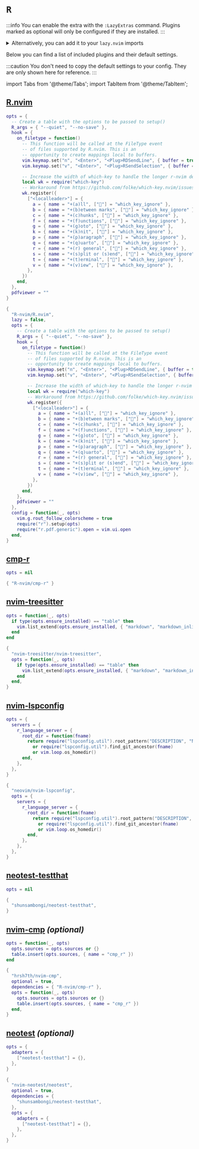 # `R`

<!-- plugins:start -->

:::info
You can enable the extra with the `:LazyExtras` command.
Plugins marked as optional will only be configured if they are installed.
:::

<details>
<summary>Alternatively, you can add it to your <code>lazy.nvim</code> imports</summary>

```lua title="lua/config/lazy.lua" {4}
require("lazy").setup({
  spec = {
    { "LazyVim/LazyVim", import = "lazyvim.plugins" },
    { import = "lazyvim.plugins.extras.lang.r" },
    { import = "plugins" },
  },
})
```

</details>

Below you can find a list of included plugins and their default settings.

:::caution
You don't need to copy the default settings to your config.
They are only shown here for reference.
:::

import Tabs from '@theme/Tabs';
import TabItem from '@theme/TabItem';

## [R.nvim](https://github.com/R-nvim/R.nvim)

<Tabs>

<TabItem value="opts" label="Options">

```lua
opts = {
  -- Create a table with the options to be passed to setup()
  R_args = { "--quiet", "--no-save" },
  hook = {
    on_filetype = function()
      -- This function will be called at the FileType event
      -- of files supported by R.nvim. This is an
      -- opportunity to create mappings local to buffers.
      vim.keymap.set("n", "<Enter>", "<Plug>RDSendLine", { buffer = true })
      vim.keymap.set("v", "<Enter>", "<Plug>RSendSelection", { buffer = true })

      -- Increase the width of which-key to handle the longer r-nvim descriptions
      local wk = require("which-key")
      -- Workaround from https://github.com/folke/which-key.nvim/issues/514#issuecomment-1987286901
      wk.register({
        ["<localleader>"] = {
          a = { name = "+(a)ll", ["🚫"] = "which_key_ignore" },
          b = { name = "+(b)etween marks", ["🚫"] = "which_key_ignore" },
          c = { name = "+(c)hunks", ["🚫"] = "which_key_ignore" },
          f = { name = "+(f)unctions", ["🚫"] = "which_key_ignore" },
          g = { name = "+(g)oto", ["🚫"] = "which_key_ignore" },
          k = { name = "+(k)nit", ["🚫"] = "which_key_ignore" },
          p = { name = "+(p)aragraph", ["🚫"] = "which_key_ignore" },
          q = { name = "+(q)uarto", ["🚫"] = "which_key_ignore" },
          r = { name = "+(r) general", ["🚫"] = "which_key_ignore" },
          s = { name = "+(s)plit or (s)end", ["🚫"] = "which_key_ignore" },
          t = { name = "+(t)erminal", ["🚫"] = "which_key_ignore" },
          v = { name = "+(v)iew", ["🚫"] = "which_key_ignore" },
        },
      })
    end,
  },
  pdfviewer = ""
}
```

</TabItem>


<TabItem value="code" label="Full Spec">

```lua
{
  "R-nvim/R.nvim",
  lazy = false,
  opts = {
    -- Create a table with the options to be passed to setup()
    R_args = { "--quiet", "--no-save" },
    hook = {
      on_filetype = function()
        -- This function will be called at the FileType event
        -- of files supported by R.nvim. This is an
        -- opportunity to create mappings local to buffers.
        vim.keymap.set("n", "<Enter>", "<Plug>RDSendLine", { buffer = true })
        vim.keymap.set("v", "<Enter>", "<Plug>RSendSelection", { buffer = true })

        -- Increase the width of which-key to handle the longer r-nvim descriptions
        local wk = require("which-key")
        -- Workaround from https://github.com/folke/which-key.nvim/issues/514#issuecomment-1987286901
        wk.register({
          ["<localleader>"] = {
            a = { name = "+(a)ll", ["🚫"] = "which_key_ignore" },
            b = { name = "+(b)etween marks", ["🚫"] = "which_key_ignore" },
            c = { name = "+(c)hunks", ["🚫"] = "which_key_ignore" },
            f = { name = "+(f)unctions", ["🚫"] = "which_key_ignore" },
            g = { name = "+(g)oto", ["🚫"] = "which_key_ignore" },
            k = { name = "+(k)nit", ["🚫"] = "which_key_ignore" },
            p = { name = "+(p)aragraph", ["🚫"] = "which_key_ignore" },
            q = { name = "+(q)uarto", ["🚫"] = "which_key_ignore" },
            r = { name = "+(r) general", ["🚫"] = "which_key_ignore" },
            s = { name = "+(s)plit or (s)end", ["🚫"] = "which_key_ignore" },
            t = { name = "+(t)erminal", ["🚫"] = "which_key_ignore" },
            v = { name = "+(v)iew", ["🚫"] = "which_key_ignore" },
          },
        })
      end,
    },
    pdfviewer = ""
  },
  config = function(_, opts)
    vim.g.rout_follow_colorscheme = true
    require("r").setup(opts)
    require("r.pdf.generic").open = vim.ui.open
  end,
}
```

</TabItem>

</Tabs>

## [cmp-r](https://github.com/R-nvim/cmp-r)

<Tabs>

<TabItem value="opts" label="Options">

```lua
opts = nil
```

</TabItem>


<TabItem value="code" label="Full Spec">

```lua
{ "R-nvim/cmp-r" }
```

</TabItem>

</Tabs>

## [nvim-treesitter](https://github.com/nvim-treesitter/nvim-treesitter)

<Tabs>

<TabItem value="opts" label="Options">

```lua
opts = function(_, opts)
  if type(opts.ensure_installed) == "table" then
    vim.list_extend(opts.ensure_installed, { "markdown", "markdown_inline", "r", "rnoweb" })
  end
end
```

</TabItem>


<TabItem value="code" label="Full Spec">

```lua
{
  "nvim-treesitter/nvim-treesitter",
  opts = function(_, opts)
    if type(opts.ensure_installed) == "table" then
      vim.list_extend(opts.ensure_installed, { "markdown", "markdown_inline", "r", "rnoweb" })
    end
  end,
}
```

</TabItem>

</Tabs>

## [nvim-lspconfig](https://github.com/neovim/nvim-lspconfig)

<Tabs>

<TabItem value="opts" label="Options">

```lua
opts = {
  servers = {
    r_language_server = {
      root_dir = function(fname)
        return require("lspconfig.util").root_pattern("DESCRIPTION", "NAMESPACE", ".Rbuildignore")(fname)
          or require("lspconfig.util").find_git_ancestor(fname)
          or vim.loop.os_homedir()
      end,
    },
  },
}
```

</TabItem>


<TabItem value="code" label="Full Spec">

```lua
{
  "neovim/nvim-lspconfig",
  opts = {
    servers = {
      r_language_server = {
        root_dir = function(fname)
          return require("lspconfig.util").root_pattern("DESCRIPTION", "NAMESPACE", ".Rbuildignore")(fname)
            or require("lspconfig.util").find_git_ancestor(fname)
            or vim.loop.os_homedir()
        end,
      },
    },
  },
}
```

</TabItem>

</Tabs>

## [neotest-testthat](https://github.com/shunsambongi/neotest-testthat)

<Tabs>

<TabItem value="opts" label="Options">

```lua
opts = nil
```

</TabItem>


<TabItem value="code" label="Full Spec">

```lua
{
  "shunsambongi/neotest-testthat",
}
```

</TabItem>

</Tabs>

## [nvim-cmp](https://github.com/hrsh7th/nvim-cmp) _(optional)_

<Tabs>

<TabItem value="opts" label="Options">

```lua
opts = function(_, opts)
  opts.sources = opts.sources or {}
  table.insert(opts.sources, { name = "cmp_r" })
end
```

</TabItem>


<TabItem value="code" label="Full Spec">

```lua
{
  "hrsh7th/nvim-cmp",
  optional = true,
  dependencies = { "R-nvim/cmp-r" },
  opts = function(_, opts)
    opts.sources = opts.sources or {}
    table.insert(opts.sources, { name = "cmp_r" })
  end,
}
```

</TabItem>

</Tabs>

## [neotest](https://github.com/nvim-neotest/neotest) _(optional)_

<Tabs>

<TabItem value="opts" label="Options">

```lua
opts = {
  adapters = {
    ["neotest-testthat"] = {},
  },
}
```

</TabItem>


<TabItem value="code" label="Full Spec">

```lua
{
  "nvim-neotest/neotest",
  optional = true,
  dependencies = {
    "shunsambongi/neotest-testthat",
  },
  opts = {
    adapters = {
      ["neotest-testthat"] = {},
    },
  },
}
```

</TabItem>

</Tabs>

<!-- plugins:end -->
